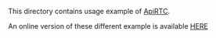 

This directory contains usage example of [ApiRTC](http://www.apirtc.com).

An online version of these different example is available [HERE](http://www.apizee.com/Demo/Tuto)
